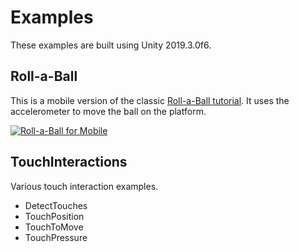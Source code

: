 # Examples

These examples are built using Unity 2019.3.0f6.

## Roll-a-Ball

This is a mobile version of the classic [Roll-a-Ball tutorial](https://learn.unity.com/project/roll-a-ball-tutorial). It uses the accelerometer to move the ball on the platform. 

[![Roll-a-Ball for Mobile](https://img.youtube.com/vi/QOizKyALmWY/0.jpg)](https://www.youtube.com/watch?v=QOizKyALmWY)

## TouchInteractions

Various touch interaction examples. 

* DetectTouches
* TouchPosition
* TouchToMove
* TouchPressure
